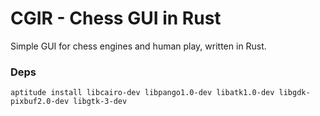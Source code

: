 # CGIR - Chess GUI in Rust

Simple GUI for chess engines and human play, written in Rust.


### Deps

```
aptitude install libcairo-dev libpango1.0-dev libatk1.0-dev libgdk-pixbuf2.0-dev libgtk-3-dev

```